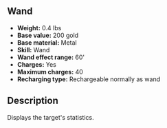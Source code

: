 ## Wand
- **Weight:** 0.4 lbs
- **Base value:** 200 gold
- **Base material:** Metal
- **Skill:** Wand
- **Wand effect range:** 60'
- **Charges:** Yes
- **Maximum charges:** 40
- **Recharging type:** Rechargeable normally as wand
## Description
Displays the target's statistics.
